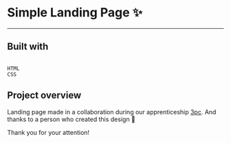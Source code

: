 # Simple Landing Page ✨
---
## Built with 

```

HTML
CSS

```

## Project overview

Landing page made in a collaboration during our apprenticeship [3pc](https://3pc.de/). And thanks to a person who created this design 💖 

Thank you for your attention!